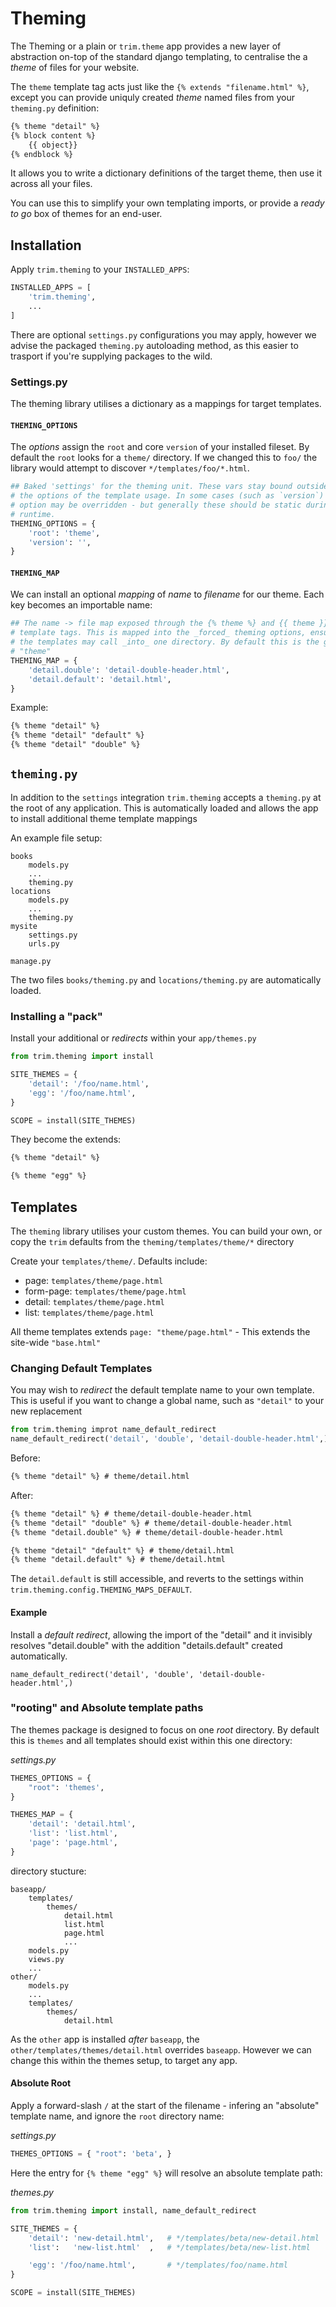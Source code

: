 # Theming

The Theming or a plain or `trim.theme` app provides a new layer of abstraction on-top of the standard django templating, to centralise the a _theme_ of files for your website.

The `theme` template tag acts just like the `{% extends "filename.html" %}`, except you can provide uniquly created _theme_ named files from your `theming.py` definition:

```html
{% theme "detail" %}
{% block content %}
    {{ object}}
{% endblock %}
```

It allows you to write a dictionary definitions of the target theme, then use it across all your files.

You can use this to simplify your own templating imports, or provide a _ready to go_ box of themes for an end-user.

## Installation

Apply `trim.theming` to your `INSTALLED_APPS`:

```py
INSTALLED_APPS = [
    'trim.theming',
    ...
]
```

There are optional `settings.py` configurations you may apply, however we advise the packaged `theming.py` autoloading method, as this easier to trasport if you're supplying packages to the wild.

### Settings.py

The theming library utilises a dictionary as a mappings for target templates.

#### `THEMING_OPTIONS`

The _options_ assign the `root` and core `version` of your installed fileset. By default the `root` looks for a `theme/` directory. If we changed this to `foo/` the library would attempt to discover `*/templates/foo/*.html`.

```py
## Baked 'settings' for the theming unit. These vars stay bound outside
# the options of the template usage. In some cases (such as `version`) the
# option may be overridden - but generally these should be static during
# runtime.
THEMING_OPTIONS = {
    'root': 'theme',
    'version': '',
}
```

#### `THEMING_MAP`

We can install an optional _mapping_ of _name_ to _filename_ for our theme. Each key becomes an importable name:

```py
## The name -> file map exposed through the {% theme %} and {{ theme }}
# template tags. This is mapped into the _forced_ theming options, ensuring
# the templates may call _into_ one directory. By default this is the given
# "theme"
THEMING_MAP = {
    'detail.double': 'detail-double-header.html',
    'detail.default': 'detail.html',
}
```

Example:

```html
{% theme "detail" %}
{% theme "detail" "default" %}
{% theme "detail" "double" %}
```

## `theming.py`

In addition to the `settings` integration `trim.theming` accepts a `theming.py` at the root of any application. This is automatically loaded and allows the app to install additional theme template mappings

An example file setup:

    books
        models.py
        ...
        theming.py
    locations
        models.py
        ...
        theming.py
    mysite
        settings.py
        urls.py
    
    manage.py

The two files `books/theming.py` and `locations/theming.py` are automatically loaded.

### Installing a "pack"

Install your additional or _redirects_ within your `app/themes.py`

```py
from trim.theming import install

SITE_THEMES = {
    'detail': '/foo/name.html',
    'egg': '/foo/name.html',
}

SCOPE = install(SITE_THEMES)
```

They become the extends:

```html
{% theme "detail" %}
```

```html
{% theme "egg" %}
```

## Templates

The `theming` library utilises your custom themes. You can build your own, or copy the `trim` defaults from the `theming/templates/theme/*` directory

Create your `templates/theme/`. Defaults include:

+ page: `templates/theme/page.html`
+ form-page: `templates/theme/page.html`
+ detail: `templates/theme/page.html`
+ list: `templates/theme/page.html`

All theme templates extends `page: "theme/page.html"` - This extends the site-wide `"base.html"`

### Changing Default Templates

You may wish to _redirect_ the default template name to your own template. This is useful if you want to change a global name, such as `"detail"` to your new replacement

```py
from trim.theming improt name_default_redirect
name_default_redirect('detail', 'double', 'detail-double-header.html',)
```

Before:

```html
{% theme "detail" %} # theme/detail.html
```

After:

```html
{% theme "detail" %} # theme/detail-double-header.html
{% theme "detail" "double" %} # theme/detail-double-header.html
{% theme "detail.double" %} # theme/detail-double-header.html

{% theme "detail" "default" %} # theme/detail.html
{% theme "detail.default" %} # theme/detail.html
```

The `detail.default` is still accessible, and reverts to the settings within `trim.theming.config.THEMING_MAPS_DEFAULT`.

#### Example

Install a _default redirect_, allowing the import of the "detail" and it invisibly resolves "detail.double" with the addition "details.default" created automatically.

    name_default_redirect('detail', 'double', 'detail-double-header.html',)

### "rooting" and Absolute template paths

The themes package is designed to focus on one _root_ directory. By default this is `themes` and all templates should exist within this one directory:

_settings.py_

```py
THEMES_OPTIONS = {
    "root": 'themes',
}

THEMES_MAP = {
    'detail': 'detail.html',
    'list': 'list.html',
    'page': 'page.html',
}
```

directory stucture:

    baseapp/
        templates/
            themes/
                detail.html
                list.html
                page.html
                ...
        models.py
        views.py
        ...
    other/
        models.py
        ...
        templates/
            themes/
                detail.html

As the `other` app is installed _after_ `baseapp`, the `other/templates/themes/detail.html` overrides `baseapp`.  However we can change this within the themes setup, to target any app.

#### Absolute Root

Apply a forward-slash `/` at the start of the filename - infering an "absolute" template name, and ignore the `root` directory name:

_settings.py_

```py
THEMES_OPTIONS = { "root": 'beta', }
```

Here the entry for `{% theme "egg" %}` will resolve an absolute template path:

_themes.py_

```py
from trim.theming import install, name_default_redirect

SITE_THEMES = {
    'detail': 'new-detail.html',   # */templates/beta/new-detail.html
    'list':   'new-list.html'  ,   # */templates/beta/new-list.html

    'egg': '/foo/name.html',       # */templates/foo/name.html
}

SCOPE = install(SITE_THEMES)
```
